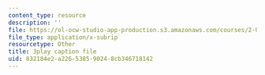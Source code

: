 ```yaml
---
content_type: resource
description: ''
file: https://ol-ocw-studio-app-production.s3.amazonaws.com/courses/2-003sc-engineering-dynamics-fall-2011/832184e2a226538590248cb346718142_zlbbbA5Uuu8.vtt
file_type: application/x-subrip
resourcetype: Other
title: 3play caption file
uid: 832184e2-a226-5385-9024-8cb346718142
---
```

